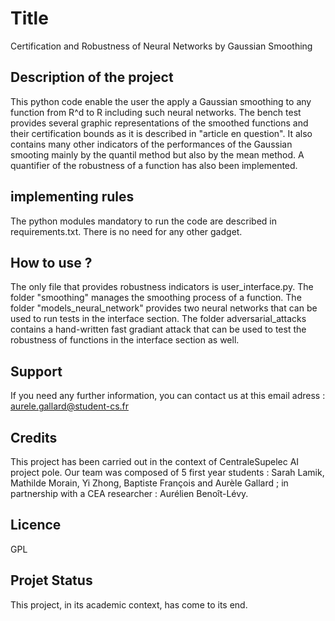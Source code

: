 # Title

Certification and Robustness of Neural Networks by Gaussian Smoothing

## Description of the project

This python code enable the user the apply a Gaussian smoothing to any function from R^d to R including such neural networks.
The bench test provides several graphic representations of the smoothed functions and their certification bounds as it is described in "article en question". It also contains many other indicators of the performances of the Gaussian smooting mainly by the quantil method but also by the mean method. A quantifier of the robustness of a function has also been implemented.

## implementing rules

The python modules mandatory to run the code are described in requirements.txt. There is no need for any other gadget.

## How to use ?

The only file that provides robustness indicators is user_interface.py. The folder "smoothing" manages the smoothing process of a function. The folder "models_neural_network" provides two neural networks that can be used to run tests in the interface section. The folder adversarial_attacks contains a hand-written fast gradiant attack that can be used to test the robustness of functions in the interface section as well.

## Support

If you need any further information, you can contact us at this email adress : aurele.gallard@student-cs.fr

## Credits

This project has been carried out in the context of CentraleSupelec AI project pole. Our team was composed of 5 first year students :
Sarah Lamik, Mathilde Morain, Yi Zhong, Baptiste François and Aurèle Gallard ; in partnership with a CEA researcher : Aurélien Benoît-Lévy.

## Licence

GPL

## Projet Status

This project, in its academic context, has come to its end.